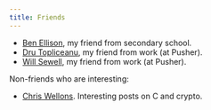```yaml
---
title: Friends
---
```


* [Ben Ellison](https://ellisonben.github.io/blog/), my friend from secondary school.
* [Dru Topliceanu](http://alexandrutopliceanu.ro/), my friend from work (at Pusher).
* [Will Sewell](http://willsewell.com/), my friend from work (at Pusher).

Non-friends who are interesting:

* [Chris Wellons](http://nullprogram.com/). Interesting posts on C and crypto.

